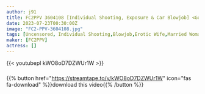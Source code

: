 ```yaml
---
author: j91
title: FC2PPV 3604108 [Individual Shooting, Exposure & Car Blowjob] <God Erotic Body Wife> Excited With The First Exposure Play! The Saffle Colossal Tits Wife Who Has Excellent Licking Skills Is Always Moody And Perverted.
date: 2023-07-23T00:30:00Z
image: "FC2-PPV-3604108.jpg"
tags: [Uncensored, Individual Shooting,Blowjob,Erotic Wife,Married Woman]
maker: [FC2PPV]
actress: []
---
```



{{< youtubepl kWO8oD7DZWUr1W >}}
###

{{% button href="https://streamtape.to/v/kWO8oD7DZWUr1W" icon="fas fa-download" %}}download this video{{% /button %}}

